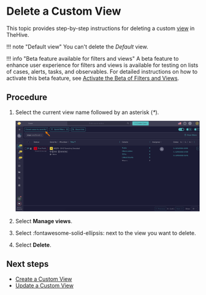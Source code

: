 # Delete a Custom View

This topic provides step-by-step instructions for deleting a custom [view](create-a-custom-view.md) in TheHive.

!!! note "Default view"
    You can't delete the *Default* view.

!!! info "Beta feature available for filters and views"
    <!-- md:version 5.5.6 --> A beta feature to enhance user experience for filters and views is available for testing on lists of cases, alerts, tasks, and observables. For detailed instructions on how to activate this beta feature, see [Activate the Beta of Filters and Views](../../../user-guides/manage-user-settings.md#activate-the-beta-of-filters-and-views).

<h2>Procedure</h2>

1. Select the current view name followed by an asterisk (*\**).

    ![Current view](../../../images/user-guides/analyst-corner/current-view.png)

2. Select **Manage views**.

3. Select :fontawesome-solid-ellipsis: next to the view you want to delete.

4. Select **Delete**.

<h2>Next steps</h2>

* [Create a Custom View](create-a-custom-view.md)
* [Update a Custom View](update-a-custom-view.md)